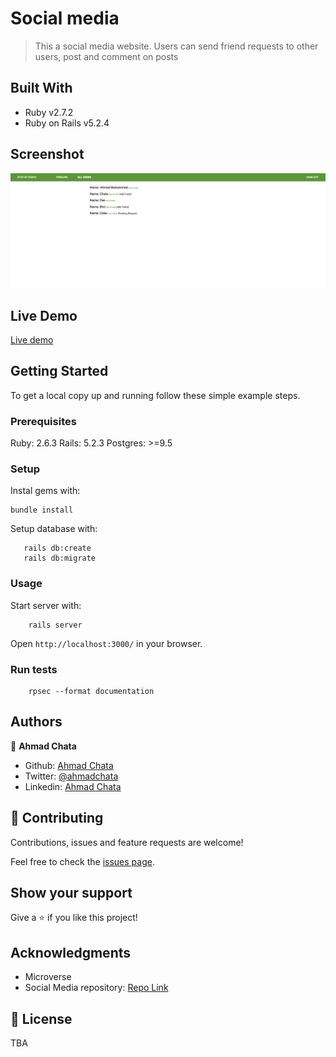 # Social media

> This a social media website. Users can send friend requests to other users, post and comment on posts

## Built With

- Ruby v2.7.2
- Ruby on Rails v5.2.4

## Screenshot

![screenshot](./app/assets/images/screenshot.png)

## Live Demo
[Live demo](https://salty-stream-05643.herokuapp.com/)


## Getting Started

To get a local copy up and running follow these simple example steps.

### Prerequisites

Ruby: 2.6.3
Rails: 5.2.3
Postgres: >=9.5

### Setup

Instal gems with:

```
bundle install
```

Setup database with:

```
   rails db:create
   rails db:migrate
```

### Usage

Start server with:

```
    rails server
```

Open `http://localhost:3000/` in your browser.

### Run tests

```
    rpsec --format documentation
```

## Authors
👤 **Ahmad Chata**

- Github: [Ahmad Chata](https://github.com/ahmadchata)
- Twitter: [@ahmadchata](https://twitter.com/ahmadchata)
- Linkedin: [Ahmad Chata](https://www.linkedin.com/in/ahmadchata/)

## 🤝 Contributing

Contributions, issues and feature requests are welcome!

Feel free to check the [issues page](issues/).

## Show your support

Give a ⭐️ if you like this project!

## Acknowledgments
- Microverse
- Social Media repository: [Repo Link](https://github.com/microverseinc/ror-social-scaffold)

## 📝 License

TBA

